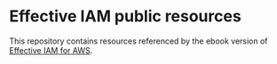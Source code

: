 # Effective IAM public resources

This repository contains resources referenced by the ebook version of [Effective IAM for AWS](https://www.effectiveiam.com).


